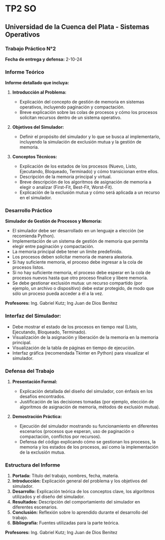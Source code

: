 # TP2 SO

## Universidad de la Cuenca del Plata - Sistemas Operativos

### Trabajo Práctico N°2

**Fecha de entrega y defensa:** 2-10-24

### Informe Teórico

**Informe detallado que incluya:**

1. **Introducción al Problema:**
   - Explicación del concepto de gestión de memoria en sistemas operativos, incluyendo paginación y compactación.
   - Breve explicación sobre las colas de procesos y cómo los procesos solicitan recursos dentro de un sistema operativo.

2. **Objetivos del Simulador:**
   - Definir el propósito del simulador y lo que se busca al implementarlo, incluyendo la simulación de exclusión mutua y la gestión de memoria.

3. **Conceptos Técnicos:**
   - Explicación de los estados de los procesos (Nuevo, Listo, Ejecutando, Bloqueado, Terminado) y cómo transicionan entre ellos.
   - Descripción de la memoria principal y virtual.
   - Breve descripción de los algoritmos de asignación de memoria a elegir o analizar (First-Fit, Best-Fit, Worst-Fit).
   - Explicación de la exclusión mutua y cómo será aplicada a un recurso en el simulador.

### Desarrollo Práctico

**Simulador de Gestión de Procesos y Memoria:**

- El simulador debe ser desarrollado en un lenguaje a elección (se recomienda Python).
- Implementación de un sistema de gestión de memoria que permita elegir entre paginación y compactación.
- La memoria principal debe tener un límite predefinido.
- Los procesos deben solicitar memoria de manera aleatoria.
- Si hay suficiente memoria, el proceso debe ingresar a la cola de procesos listos.
- Si no hay suficiente memoria, el proceso debe esperar en la cola de procesos nuevos hasta que otro proceso finalice y libere memoria.
- Se debe gestionar exclusión mutua: un recurso compartido (por ejemplo, un archivo o dispositivo) debe estar protegido, de modo que sólo un proceso pueda acceder a él a la vez.

**Profesores:** Ing. Gabriel Kutz; Ing Juan de Dios Benitez

### Interfaz del Simulador:

- Debe mostrar el estado de los procesos en tiempo real (Listo, Ejecutando, Bloqueado, Terminado).
- Visualización de la asignación y liberación de la memoria en la memoria principal.
- Visualización de la tabla de páginas en tiempo de ejecución.
- Interfaz gráfica (recomendada Tkinter en Python) para visualizar el simulador.

### Defensa del Trabajo

1. **Presentación Formal:**
   - Explicación detallada del diseño del simulador, con énfasis en los desafíos encontrados.
   - Justificación de las decisiones tomadas (por ejemplo, elección de algoritmos de asignación de memoria, métodos de exclusión mutua).

2. **Demostración Práctica:**
   - Ejecución del simulador mostrando su funcionamiento en diferentes escenarios (procesos que esperan, uso de paginación o compactación, conflictos por recursos).
   - Defensa del código explicando cómo se gestionan los procesos, la memoria y los estados de los procesos, así como la implementación de la exclusión mutua.

### Estructura del Informe

1. **Portada:** Título del trabajo, nombres, fecha, materia.
2. **Introducción:** Explicación general del problema y los objetivos del simulador.
3. **Desarrollo:** Explicación teórica de los conceptos clave, los algoritmos utilizados y el diseño del simulador.
4. **Resultados:** Descripción del comportamiento del simulador en diferentes escenarios.
5. **Conclusión:** Reflexión sobre lo aprendido durante el desarrollo del trabajo.
6. **Bibliografía:** Fuentes utilizadas para la parte teórica.

**Profesores:** Ing. Gabriel Kutz; Ing Juan de Dios Benitez
